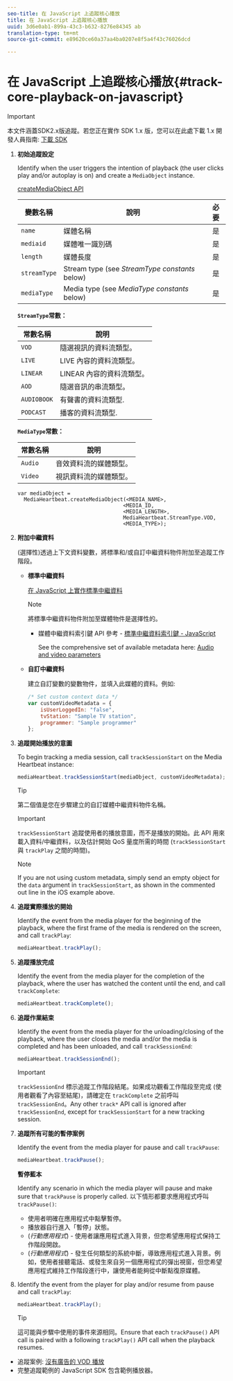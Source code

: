 ```yaml
---
seo-title: 在 JavaScript 上追蹤核心播放
title: 在 JavaScript 上追蹤核心播放
uuid: 3d6e0ab1-899a-43c3-b632-8276e84345 ab
translation-type: tm+mt
source-git-commit: e89620ce60a37aa4ba0207e8f5a4f43c76026dcd

---
```



# 在 JavaScript 上追蹤核心播放{#track-core-playback-on-javascript}

>[!IMPORTANT]
>本文件涵蓋SDK2.x版追蹤。若您正在實作 SDK 1.x 版，您可以在此處下載 1.x 開發人員指南: [下載 SDK](/help/sdk-implement/download-sdks.md)

1. **初始追蹤設定**

   Identify when the user triggers the intention of playback (the user clicks play and/or autoplay is on) and create a `MediaObject` instance.

   [createMediaObject API](https://adobe-marketing-cloud.github.io/media-sdks/reference/javascript/MediaHeartbeat.html#.createMediaObject)

   | 變數名稱 | 說明 | 必要 |
   | --- | --- | :---: |
   | `name` | 媒體名稱 | 是 |
   | `mediaid` | 媒體唯一識別碼 | 是 |
   | `length` | 媒體長度 | 是 |
   | `streamType` | Stream type (see _StreamType constants_ below) | 是 |
   | `mediaType` | Media type (see _MediaType constants_ below) | 是 |

   **`StreamType`常數：**

   | 常數名稱 | 說明   |
   |---|---|
   | `VOD` | 隨選視訊的資料流類型。 |
   | `LIVE` | LIVE 內容的資料流類型。 |
   | `LINEAR` | LINEAR 內容的資料流類型。 |
   | `AOD` | 隨選音訊的串流類型。 |
   | `AUDIOBOOK` | 有聲書的資料流類型. |
   | `PODCAST` | 播客的資料流類型. |

   **`MediaType`常數：**

   | 常數名稱 | 說明 |
   |---|---|
   | `Audio` | 音效資料流的媒體類型。 |
   | `Video` | 視訊資料流的媒體類型。 |

   ```
   var mediaObject =  
     MediaHeartbeat.createMediaObject(<MEDIA_NAME>,  
                                     <MEDIA_ID,  
                                     <MEDIA_LENGTH>, 
                                     MediaHeartbeat.StreamType.VOD,
                                     <MEDIA_TYPE>);
   ```

1. **附加中繼資料**

   (選擇性)透過上下文資料變數，將標準和/或自訂中繼資料物件附加至追蹤工作階段。

   * **標準中繼資料**

      [在 JavaScript 上實作標準中繼資料](/help/sdk-implement/track-av-playback/impl-std-metadata/impl-std-metadata-js.md)

      >[!NOTE]
      >
      >將標準中繼資料物件附加至媒體物件是選擇性的。

      * 媒體中繼資料索引鍵 API 參考 - [標準中繼資料索引鍵 - JavaScript](https://adobe-marketing-cloud.github.io/media-sdks/reference/javascript)

         See the comprehensive set of available metadata here: [Audio and video parameters](/help/metrics-and-metadata/audio-video-parameters.md)
   * **自訂中繼資料**

      建立自訂變數的變數物件，並填入此媒體的資料。例如:

      ```js
      /* Set custom context data */ 
      var customVideoMetadata = { 
          isUserLoggedIn: "false", 
          tvStation: "Sample TV station", 
          programmer: "Sample programmer" 
      };
      ```


1. **追蹤開始播放的意圖**

   To begin tracking a media session, call `trackSessionStart` on the Media Heartbeat instance:

   ```js
   mediaHeartbeat.trackSessionStart(mediaObject, customVideoMetadata);
   ```

   >[!TIP]
   >
   >第二個值是您在步驟建立的自訂媒體中繼資料物件名稱。

   >[!IMPORTANT]
   >
   >`trackSessionStart` 追蹤使用者的播放意圖，而不是播放的開始。此 API 用來載入資料/中繼資料，以及估計開始 QoS 量度所需的時間 (`trackSessionStart` 與 `trackPlay` 之間的時間)。

   >[!NOTE]
   >
   >If you are not using custom metadata, simply send an empty object for the `data` argument in `trackSessionStart`, as shown in the commented out line in the iOS example above.

1. **追蹤實際播放的開始**

   Identify the event from the media player for the beginning of the playback, where the first frame of the media is rendered on the screen, and call `trackPlay`:

   ```js
   mediaHeartbeat.trackPlay();
   ```

1. **追蹤播放完成**

   Identify the event from the media player for the completion of the playback, where the user has watched the content until the end, and call `trackComplete`:

   ```js
   mediaHeartbeat.trackComplete();
   ```

1. **追蹤作業結束**

   Identify the event from the media player for the unloading/closing of the playback, where the user closes the media and/or the media is completed and has been unloaded, and call `trackSessionEnd`:

   ```js
   mediaHeartbeat.trackSessionEnd();
   ```

   >[!IMPORTANT]
   >
   >`trackSessionEnd` 標示追蹤工作階段結尾。如果成功觀看工作階段至完成 (使用者觀看了內容至結尾)，請確定在 `trackComplete` 之前呼叫 `trackSessionEnd`。Any other `track*` API call is ignored after `trackSessionEnd`, except for `trackSessionStart` for a new tracking session.

1. **追蹤所有可能的暫停案例**

   Identify the event from the media player for pause and call `trackPause`:

   ```js
   mediaHeartbeat.trackPause();
   ```

   **暫停藍本**

   Identify any scenario in which the media player will pause and make sure that `trackPause` is properly called. 以下情形都要求應用程式呼叫 `trackPause()`:

   * 使用者明確在應用程式中點擊暫停。
   * 播放器自行進入「暫停」狀態。
   * (*行動應用程式*) - 使用者讓應用程式進入背景，但您希望應用程式保持工作階段開啟。
   * (*行動應用程式*) - 發生任何類型的系統中斷，導致應用程式進入背景。例如，使用者接聽電話、或發生來自另一個應用程式的彈出視窗，但您希望應用程式維持工作階段進行中，讓使用者能夠從中斷點復原媒體。

1. Identify the event from the player for play and/or resume from pause and call `trackPlay`:

   ```js
   mediaHeartbeat.trackPlay();
   ```

   >[!TIP]
   >
   >這可能與步驟中使用的事件來源相同。Ensure that each `trackPause()` API call is paired with a following `trackPlay()` API call when the playback resumes.

* 追蹤案例: [沒有廣告的 VOD 播放](/help/sdk-implement/tracking-scenarios/vod-no-intrs-details.md)
* 完整追蹤範例的 JavaScript SDK 包含範例播放器。

